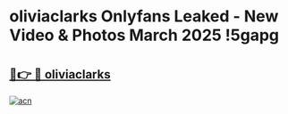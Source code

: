 # oliviaclarks Onlyfans Leaked - New Video & Photos March 2025 !5gapg

# <h2><a href="https://opkpyj.iuczelnia.edu.pl?title=oliviaclarks&ref=5gapg">🔗👉 🔴 oliviaclarks</a></h2>

[![acn](https://github.com/user-attachments/assets/0f9c940e-d8b0-45ae-aac7-cd30a18b3e1c)](https://opkpyj.iuczelnia.edu.pl?title=oliviaclarks&ref=5gapg)

